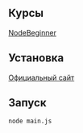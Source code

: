 ## Курсы
[NodeBeginner](http://nodebeginner.ru/#javascript-and-nodejs)

## Установка
[Официальный сайт](https://nodejs.org/)

## Запуск
```
node main.js
```